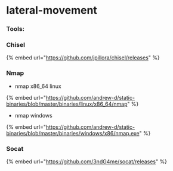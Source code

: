 # lateral-movement

### Tools:

### Chisel

{% embed url="https://github.com/jpillora/chisel/releases" %}

### Nmap

* nmap x86\_64 linux

{% embed url="https://github.com/andrew-d/static-binaries/blob/master/binaries/linux/x86_64/nmap" %}

* nmap windows

{% embed url="https://github.com/andrew-d/static-binaries/blob/master/binaries/windows/x86/nmap.exe" %}

### Socat&#x20;

{% embed url="https://github.com/3ndG4me/socat/releases" %}
